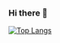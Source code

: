 ### Hi there 👋

[![Top Langs](https://github-readme-stats.vercel.app/api/top-langs/?username=stevennanw&hide=html&theme=prussian)](https://github.com/stevennanw/github-readme-stats)

<!--
**stevennanw/stevennanw** is a ✨ _special_ ✨ repository because its `README.md` (this file) appears on your GitHub profile.

Here are some ideas to get you started:

- 🔭 I’m currently working on ...
- 🌱 I’m currently learning ...
- 👯 I’m looking to collaborate on ...
- 🤔 I’m looking for help with ...
- 💬 Ask me about ...
- 📫 How to reach me: ...
- 😄 Pronouns: ...
- ⚡ Fun fact: ...
-->
